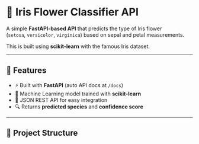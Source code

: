 # 🌸 Iris Flower Classifier API

A simple **FastAPI-based API** that predicts the type of Iris flower  
(`setosa`, `versicolor`, `virginica`) based on sepal and petal measurements.  

This is built using **scikit-learn** with the famous Iris dataset.

---

## 🚀 Features
- ⚡ Built with **FastAPI** (auto API docs at `/docs`)
- 🤖 Machine Learning model trained with **scikit-learn**
- 📡 JSON REST API for easy integration
- 🔍 Returns **predicted species** and **confidence score**

---

## 📂 Project Structure

